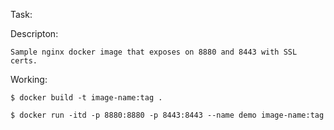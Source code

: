 Task:

Descripton:

    Sample nginx docker image that exposes on 8880 and 8443 with SSL certs.

Working:

    $ docker build -t image-name:tag .

    $ docker run -itd -p 8880:8880 -p 8443:8443 --name demo image-name:tag